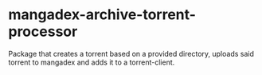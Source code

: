 # mangadex-archive-torrent-processor
Package that creates a torrent based on a provided directory, uploads said torrent to mangadex and adds it to a torrent-client.
